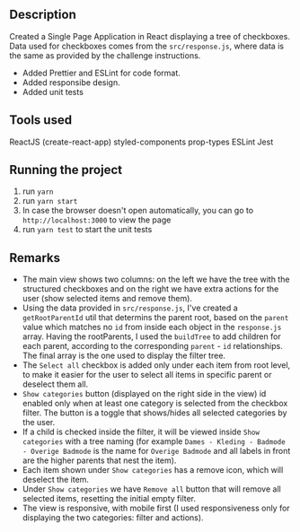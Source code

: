 ## Description

Created a Single Page Application in React displaying a tree of checkboxes. Data used for checkboxes comes from the `src/response.js`, where data is the same as provided by the challenge instructions.

- Added Prettier and ESLint for code format.
- Added responsibe design.
- Added unit tests

## Tools used

ReactJS (create-react-app)
styled-components
prop-types
ESLint
Jest

## Running the project

1. run `yarn`
2. run `yarn start`
3. In case the browser doesn't open automatically, you can go to `http://localhost:3000` to view the page
4. run `yarn test` to start the unit tests

## Remarks

- The main view shows two columns: on the left we have the tree with the structured checkboxes and on the right we have extra actions for the user (show selected items and remove them).
- Using the data provided in `src/response.js`, I've created a `getRootParentId` util that determins the parent root, based on the `parent` value which matches no `id` from inside each object in the `response.js` array. Having the rootParents, I used the `buildTree` to add children for each parent, according to the corresponding `parent` - `id` relationships. The final array is the one used to display the filter tree.
- The `Select all` checkbox is added only under each item from root level, to make it easier for the user to select all items in specific parent or deselect them all.
- `Show categories` button (displayed on the right side in the view) id enabled only when at least one category is selected from the checkbox filter. The button is a toggle that shows/hides all selected categories by the user.
- If a child is checked inside the filter, it will be viewed inside `Show categories` with a tree naming (for example `Dames - Kleding - Badmode - Overige Badmode` is the name for `Overige Badmode` and all labels in front are the higher parents that nest the item).
- Each item shown under `Show categories` has a remove icon, which will deselect the item.
- Under `Show categories` we have `Remove all` button that will remove all selected items, resetting the initial empty filter.
- The view is responsive, with mobile first (I used responsiveness only for displaying the two categories: filter and actions).
